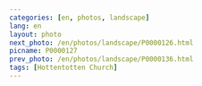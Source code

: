 ```yaml
---
categories: [en, photos, landscape]
lang: en
layout: photo
next_photo: /en/photos/landscape/P0000126.html
picname: P0000127
prev_photo: /en/photos/landscape/P0000136.html
tags: [Hottentotten Church]
---
```

